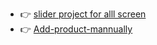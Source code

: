 - 👉 [slider project for alll screen ](https://slider-project11.netlify.app/)
- 👉 [Add-product-mannually](https://add-product12.netlify.app/)
 
  
   
 
 
